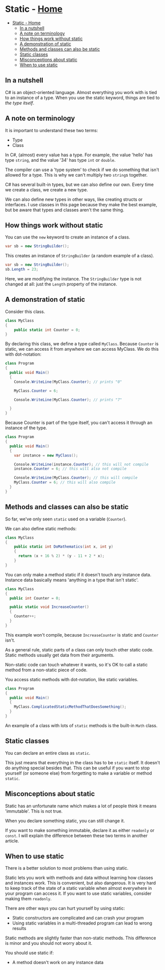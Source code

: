 <!-- title: Static -->
# Static - [Home](../index.md)

- [Static - Home](#static---home)
  - [In a nutshell](#in-a-nutshell)
  - [A note on terminology](#a-note-on-terminology)
  - [How things work without static](#how-things-work-without-static)
  - [A demonstration of static](#a-demonstration-of-static)
  - [Methods and classes can also be static](#methods-and-classes-can-also-be-static)
  - [Static classes](#static-classes)
  - [Misconceptions about static](#misconceptions-about-static)
  - [When to use static](#when-to-use-static)

## In a nutshell

C# is an object-oriented language. Almost everything you work with is tied to an instance of a type. When you use the static keyword, things are tied to *the type itself*.

## A note on terminology

It is important to understand these two terms:

- Type
- Class

In C#, (almost) every value has a type. For example, the value 'hello' has type `string`, and the value '34' has type `int` or `double`.

The compiler can use a 'type system' to check if we do something that isn't allowed for a type. This is why we can't multiply two `string`s together.

C# has several built-in types, but we can also define our own. Every time we create a class, we create a new type.

We can also define new types in other ways, like creating structs or interfaces. I use classes in this page because they make the best example, but be aware that types and classes aren't the same thing.

## How things work without static

You can use the `new` keyword to create an instance of a class.

```csharp
var sb = new StringBuilder();
```

This creates an instance of `StringBuilder` (a random example of a class).

```csharp
var sb = new StringBuilder();
sb.Length = 23;
```

Here, we are modifying the instance. The `StringBuilder` type is not changed at all: just the `Length` property of the instance.

## A demonstration of static

Consider this class.

```csharp
class MyClass
{
    public static int Counter = 0;
}
```

By declaring this class, we define a type called `MyClass`. Because `Counter` is static, we can access it from anywhere we can access MyClass. We do this with dot-notation:

```csharp
class Program
{
  public void Main()
  {
    Console.WriteLine(MyClass.Counter); // prints "0"

    MyClass.Counter = 6;

    Console.WriteLine(MyClass.Counter); // prints "7"

  }
}
```

Because Counter is part of the type itself, you can't access it through an instance of the type.

```csharp
class Program
{
  public void Main()
  {
    var instance = new MyClass();

    Console.WriteLine(instance.Counter); // this will not compile
    instance.Counter = 6; // this will also not compile

    Console.WriteLine(MyClass.Counter); // this will compile
    MyClass.Counter = 6; // this will also compile
  }
}
```

## Methods and classes can also be static

So far, we've only seen `static` used on a variable (`Counter`).

We can also define static methods:

```csharp
class MyClass
{
    public static int DoMathematics(int x, int y)
    {
      return (x + 16 % 2) * (y - 11 + 2 * x);
    }
}
```

You can only make a method static if it doesn't touch any instance data. Instance data basically means 'anything in a type that isn't static'.

```csharp
class MyClass
{
  public int Counter = 0;

  public static void IncreaseCounter()
  {
    Counter++;
  }
}
```

This example won't compile, because `IncreaseCounter` is static and `Counter` isn't.

As a general rule, static parts of a class can only touch other static code. Static methods usually get data from their arguments.

Non-static code can touch whatever it wants, so it's OK to call a static method from a non-static piece of code.

You access static methods with dot-notation, like static variables.

```csharp
class Program
{
  public void Main()
  {
    MyClass.ComplicatedStaticMethodThatDoesSomething();
  }
}
```

An example of a class with lots of `static` methods is the built-in `Math` class.

## Static classes

You can declare an entire class as `static`.

This just means that everything in the class has to be `static` itself. It doesn't do anything special besides that. This can be useful if you want to stop yourself (or someone else) from forgetting to make a variable or method `static`.

## Misconceptions about static

Static has an unfortunate name which makes a lot of people think it means 'immutable'. This is not true.

When you declare something static, you can still change it.

If you want to make something immutable, declare it as either `readonly` or `const`. I will explain the difference between these two terms in another article.

## When to use static

There is a better solution to most problems than using static.

Static lets you work with methods and data without learning how classes and instances work. This is convenient, but also dangerous. It is very hard to keep track of the state of a static variable when almost everywhere in your program can access it. If you want to use static variables, consider making them `readonly`.

There are other ways you can hurt yourself by using static:

- Static constructors are complicated and can crash your program
- Using static variables in a multi-threaded program can lead to wrong results

Static methods are slightly faster than non-static methods. This difference is minor and you should not worry about it.

You should use static if:

- A method doesn't work on any instance data
